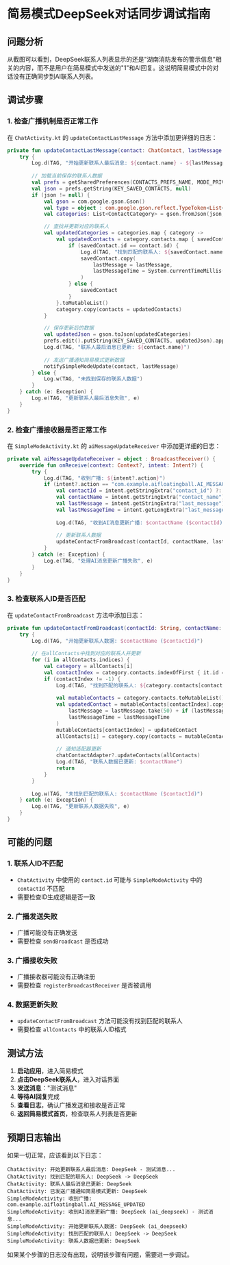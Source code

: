 # 简易模式DeepSeek对话同步调试指南

## 问题分析

从截图可以看到，DeepSeek联系人列表显示的还是"湖南消防发布的警示信息"相关的内容，而不是用户在简易模式中发送的"1"和AI回复。这说明简易模式中的对话没有正确同步到AI联系人列表。

## 调试步骤

### 1. 检查广播机制是否正常工作

在 `ChatActivity.kt` 的 `updateContactLastMessage` 方法中添加更详细的日志：

```kotlin
private fun updateContactLastMessage(contact: ChatContact, lastMessage: String) {
    try {
        Log.d(TAG, "开始更新联系人最后消息: ${contact.name} - ${lastMessage.take(50)}...")
        
        // 加载当前保存的联系人数据
        val prefs = getSharedPreferences(CONTACTS_PREFS_NAME, MODE_PRIVATE)
        val json = prefs.getString(KEY_SAVED_CONTACTS, null)
        if (json != null) {
            val gson = com.google.gson.Gson()
            val type = object : com.google.gson.reflect.TypeToken<List<ContactCategory>>() {}.type
            val categories: List<ContactCategory> = gson.fromJson(json, type)

            // 查找并更新对应的联系人
            val updatedCategories = categories.map { category ->
                val updatedContacts = category.contacts.map { savedContact ->
                    if (savedContact.id == contact.id) {
                        Log.d(TAG, "找到匹配的联系人: ${savedContact.name} -> ${contact.name}")
                        savedContact.copy(
                            lastMessage = lastMessage,
                            lastMessageTime = System.currentTimeMillis()
                        )
                    } else {
                        savedContact
                    }
                }.toMutableList()
                category.copy(contacts = updatedContacts)
            }

            // 保存更新后的数据
            val updatedJson = gson.toJson(updatedCategories)
            prefs.edit().putString(KEY_SAVED_CONTACTS, updatedJson).apply()
            Log.d(TAG, "联系人最后消息已更新: ${contact.name}")
            
            // 发送广播通知简易模式更新数据
            notifySimpleModeUpdate(contact, lastMessage)
        } else {
            Log.w(TAG, "未找到保存的联系人数据")
        }
    } catch (e: Exception) {
        Log.e(TAG, "更新联系人最后消息失败", e)
    }
}
```

### 2. 检查广播接收器是否正常工作

在 `SimpleModeActivity.kt` 的 `aiMessageUpdateReceiver` 中添加更详细的日志：

```kotlin
private val aiMessageUpdateReceiver = object : BroadcastReceiver() {
    override fun onReceive(context: Context?, intent: Intent?) {
        try {
            Log.d(TAG, "收到广播: ${intent?.action}")
            if (intent?.action == "com.example.aifloatingball.AI_MESSAGE_UPDATED") {
                val contactId = intent.getStringExtra("contact_id") ?: return
                val contactName = intent.getStringExtra("contact_name") ?: return
                val lastMessage = intent.getStringExtra("last_message") ?: return
                val lastMessageTime = intent.getLongExtra("last_message_time", System.currentTimeMillis())
                
                Log.d(TAG, "收到AI消息更新广播: $contactName ($contactId) - ${lastMessage.take(50)}...")
                
                // 更新联系人数据
                updateContactFromBroadcast(contactId, contactName, lastMessage, lastMessageTime)
            }
        } catch (e: Exception) {
            Log.e(TAG, "处理AI消息更新广播失败", e)
        }
    }
}
```

### 3. 检查联系人ID是否匹配

在 `updateContactFromBroadcast` 方法中添加日志：

```kotlin
private fun updateContactFromBroadcast(contactId: String, contactName: String, lastMessage: String, lastMessageTime: Long) {
    try {
        Log.d(TAG, "开始更新联系人数据: $contactName ($contactId)")
        
        // 在allContacts中找到对应的联系人并更新
        for (i in allContacts.indices) {
            val category = allContacts[i]
            val contactIndex = category.contacts.indexOfFirst { it.id == contactId }
            if (contactIndex != -1) {
                Log.d(TAG, "找到匹配的联系人: ${category.contacts[contactIndex].name} -> $contactName")
                
                val mutableContacts = category.contacts.toMutableList()
                val updatedContact = mutableContacts[contactIndex].copy(
                    lastMessage = lastMessage.take(50) + if (lastMessage.length > 50) "..." else "",
                    lastMessageTime = lastMessageTime
                )
                mutableContacts[contactIndex] = updatedContact
                allContacts[i] = category.copy(contacts = mutableContacts)
                
                // 通知适配器更新
                chatContactAdapter?.updateContacts(allContacts)
                Log.d(TAG, "联系人数据已更新: $contactName")
                return
            }
        }
        
        Log.w(TAG, "未找到匹配的联系人: $contactName ($contactId)")
    } catch (e: Exception) {
        Log.e(TAG, "更新联系人数据失败", e)
    }
}
```

## 可能的问题

### 1. 联系人ID不匹配
- `ChatActivity` 中使用的 `contact.id` 可能与 `SimpleModeActivity` 中的 `contactId` 不匹配
- 需要检查ID生成逻辑是否一致

### 2. 广播发送失败
- 广播可能没有正确发送
- 需要检查 `sendBroadcast` 是否成功

### 3. 广播接收失败
- 广播接收器可能没有正确注册
- 需要检查 `registerBroadcastReceiver` 是否被调用

### 4. 数据更新失败
- `updateContactFromBroadcast` 方法可能没有找到匹配的联系人
- 需要检查 `allContacts` 中的联系人ID格式

## 测试方法

1. **启动应用**，进入简易模式
2. **点击DeepSeek联系人**，进入对话界面
3. **发送消息**："测试消息"
4. **等待AI回复**完成
5. **查看日志**，确认广播发送和接收是否正常
6. **返回简易模式首页**，检查联系人列表是否更新

## 预期日志输出

如果一切正常，应该看到以下日志：

```
ChatActivity: 开始更新联系人最后消息: DeepSeek - 测试消息...
ChatActivity: 找到匹配的联系人: DeepSeek -> DeepSeek
ChatActivity: 联系人最后消息已更新: DeepSeek
ChatActivity: 已发送广播通知简易模式更新: DeepSeek
SimpleModeActivity: 收到广播: com.example.aifloatingball.AI_MESSAGE_UPDATED
SimpleModeActivity: 收到AI消息更新广播: DeepSeek (ai_deepseek) - 测试消息...
SimpleModeActivity: 开始更新联系人数据: DeepSeek (ai_deepseek)
SimpleModeActivity: 找到匹配的联系人: DeepSeek -> DeepSeek
SimpleModeActivity: 联系人数据已更新: DeepSeek
```

如果某个步骤的日志没有出现，说明该步骤有问题，需要进一步调试。
